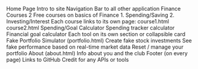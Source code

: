 Home Page
  Intro to site
  Navigation Bar to all other application
Finance Courses
  2 Free courses on basics of Finance
    1. Spending/Saving
    2. Investing/Interest
  Each course links to its own page:
    course1.html
    course2.html
Spending/Goal Calculator
  Spending tracker calculator
  Financial goal calculator
  Each tool on its own section or collapsible card
Fake Portfolio Simulator (portfolio.html)
  Create fake stock investments
  See fake performance based on real-time market data
  Reset / manage your portfolio
About (about.html)
  Info about you and the club
Footer (on every page)
  Links to GitHub
  Credit for any APIs or tools
